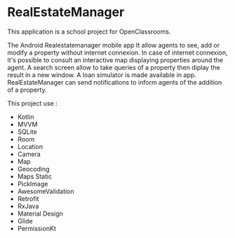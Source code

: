 # RealEstateManager
This application is a school project for OpenClassrooms.

The Android Realestatemanager mobile app It allow agents to see, add or modify a property without internet connexion. In case of internet connexion, it's possible to consult an interactive map displaying properties around the agent. A search screen allow to take queries of a property then diplay the result in a new window. A loan simulator is made available in app. RealEstateManager can send notifications to inform agents of the addition of a property.

This project use : 
  - Kotlin
  - MVVM
  - SQLite
  - Room
  - Location
  - Camera
  - Map
  - Geocoding
  - Maps Static
  - PickImage
  - AwesomeValidation
  - Retrofit
  - RxJava
  - Material Design
  - Glide
  - PermissionKt
  
